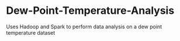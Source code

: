 # Dew-Point-Temperature-Analysis
Uses Hadoop and Spark to perform data analysis on a dew point temperature dataset
